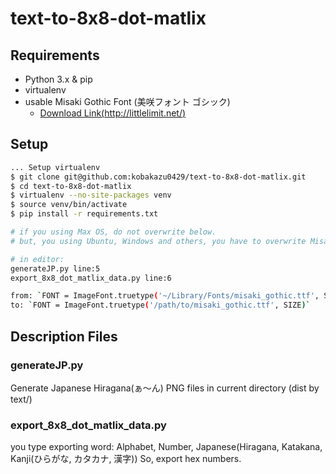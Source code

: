 # text-to-8x8-dot-matlix

## Requirements

- Python 3.x & pip
- virtualenv
- usable Misaki Gothic Font (美咲フォント ゴシック)
  - [Download Link(http://littlelimit.net/)](http://littlelimit.net/)

## Setup

```bash
... Setup virtualenv
$ git clone git@github.com:kobakazu0429/text-to-8x8-dot-matlix.git
$ cd text-to-8x8-dot-matlix
$ virtualenv --no-site-packages venv
$ source venv/bin/activate
$ pip install -r requirements.txt

# if you using Max OS, do not overwrite below.
# but, you using Ubuntu, Windows and others, you have to overwrite Misaki Font PATH

# in editor:
generateJP.py line:5
export_8x8_dot_matlix_data.py line:6

from: `FONT = ImageFont.truetype('~/Library/Fonts/misaki_gothic.ttf', SIZE)`
to: `FONT = ImageFont.truetype('/path/to/misaki_gothic.ttf', SIZE)`
```

## Description Files

### generateJP.py

Generate Japanese Hiragana(ぁ〜ん) PNG files in current directory (dist by text/)

### export_8x8_dot_matlix_data.py

you type exporting word: Alphabet, Number, Japanese(Hiragana, Katakana, Kanji(ひらがな, カタカナ, 漢字))
So, export hex numbers.
